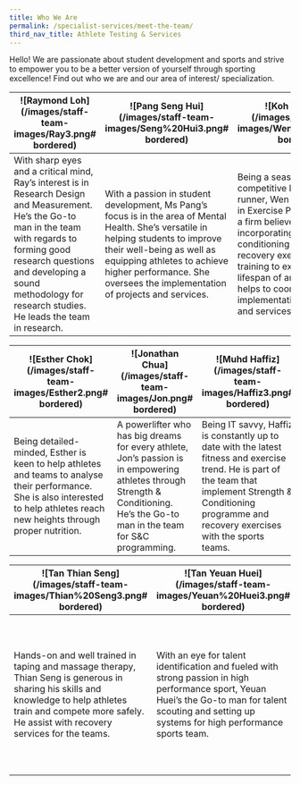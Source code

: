 ```yaml
---
title: Who We Are
permalink: /specialist-services/meet-the-team/
third_nav_title: Athlete Testing & Services
---
```

Hello! We are passionate about student development and sports and strive to empower you to be a better version of yourself through sporting excellence! Find out who we are and our area of interest/ specialization.

| ![Raymond Loh](/images/staff-team-images/Ray3.png# bordered) | ![Pang Seng Hui](/images/staff-team-images/Seng%20Hui3.png# bordered) | ![Koh Wen Kiat](/images/staff-team-images/Wen%20Kiat3.png# bordered) |
| -------- | -------- | -------- |
| With sharp eyes and a critical mind, Ray’s interest is in Research Design and Measurement. He’s the Go-to man in the team with regards to forming good research questions and developing a sound methodology for research studies.  He leads the team in research. | With a passion in student development, Ms Pang’s focus is in the area of Mental Health. She’s versatile in helping students to improve their well-being as well as equipping athletes to achieve higher performance. She oversees the implementation of projects and services. | Being a seasoned competitive long distance runner, Wen Kiat’s interest is in Exercise Physiology. He is a firm believer of incorporating strength and conditioning programme and recovery exercises into training to extend the lifespan of an athlete. He helps to coordinate the implementation of testing and services. |

| ![Esther Chok](/images/staff-team-images/Esther2.png# bordered) | ![Jonathan Chua](/images/staff-team-images/Jon.png# bordered) | ![Muhd Haffiz](/images/staff-team-images/Haffiz3.png# bordered) | ![Darren Tan](/images/staff-team-images/Darren3.png# bordered) |
| -------- | -------- | -------- |  -------- |
| Being detailed-minded, Esther is keen to help athletes and teams to analyse their performance. She is also interested to help athletes reach new heights through proper nutrition. | A powerlifter who has big dreams for every athlete, Jon’s passion is in empowering athletes through Strength & Conditioning. He’s the Go-to man in the team for S&C programming. | Being IT savvy, Haffiz is constantly up to date with the latest fitness and exercise trend. He is part of the team that implement Strength & Conditioning programme and recovery exercises with the sports teams. | Having a knack for numbers and facts, Darren is well read in Psychology. He is enthusiastic in high performance sports and keen to help athletes apply mental skills training to up their game and to peak at the right time. |

| ![Tan Thian Seng](/images/staff-team-images/Thian%20Seng3.png# bordered) | ![Tan Yeuan Huei](/images/staff-team-images/Yeuan%20Huei3.png# bordered) | ![Sheena Wang](/images/staff-team-images/Sheena3.png# bordered) | ![Charis Woo](/images/staff-team-images/Charis%20Woo.jpg# bordered) |
| -------- | -------- | -------- | -------- |
| Hands-on and well trained in taping and massage therapy, Thian Seng is generous in sharing his skills and knowledge to help athletes train and compete more safely. He assist with recovery services for the teams. | With an eye for talent identification and fueled with strong passion in high performance sport, Yeuan Huei’s the Go-to man for talent scouting and setting up systems for high performance sports team. | Our ever reliable admin PRO who looks into the team’s need to ensure resources needed for the team’s success are available for the athletes. There’s nowhere the team goes without Sheena. | Having a strong interest in developing high performance sports, Charis constantly keep up to date with current training programmes, and fitness assessment.  Being an avid Dragon-boater and Outrigger Canoe paddler, she is inspired to guide student athletes in maximising their performance through strength and conditioning programme, mental skills training and nutrition. |